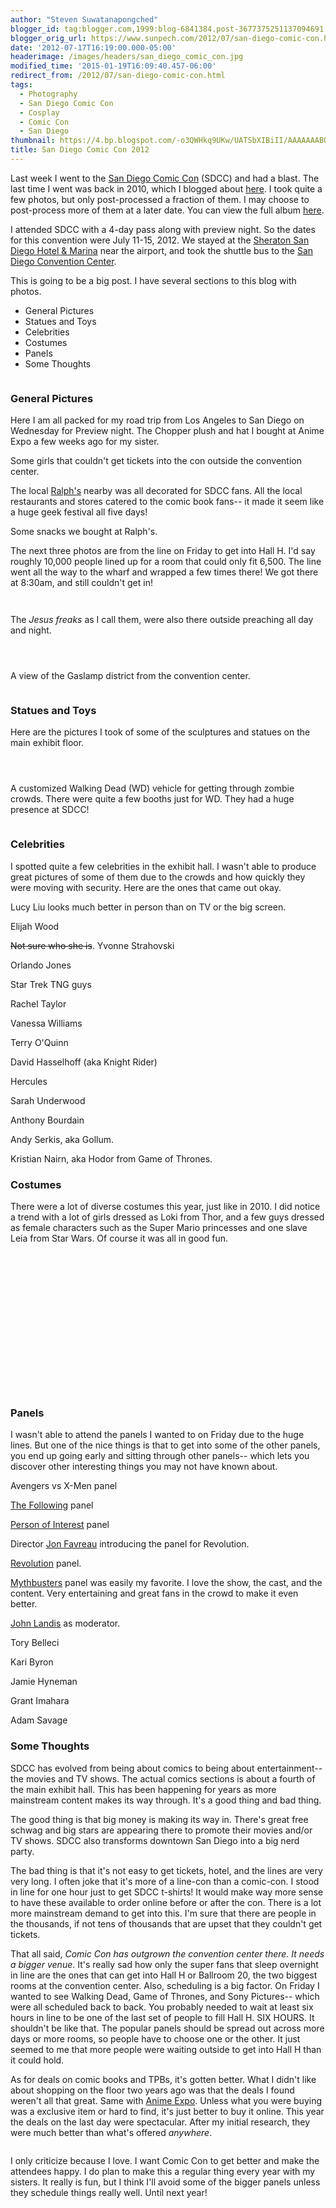 ```yaml
---
author: "Steven Suwatanapongched"
blogger_id: tag:blogger.com,1999:blog-6841384.post-3677375251137094691
blogger_orig_url: https://www.sunpech.com/2012/07/san-diego-comic-con.html
date: '2012-07-17T16:19:00.000-05:00'
headerimage: /images/headers/san_diego_comic_con.jpg
modified_time: '2015-01-19T16:09:40.457-06:00'
redirect_from: /2012/07/san-diego-comic-con.html
tags:
  - Photography
  - San Diego Comic Con
  - Cosplay
  - Comic Con
  - San Diego
thumbnail: https://4.bp.blogspot.com/-o3QWHkq9UKw/UATSbXIBiII/AAAAAAABQBo/FS8166mfs2g/s800/2012-07-13+at+17-49-31.jpg
title: San Diego Comic Con 2012
---
```



Last week I went to the <a href="https://comic-con.org/">San Diego Comic Con</a> (SDCC) and had a blast. The last time I went was back in 2010, which I blogged about <a href="/2010/07/san-diego-comic-con-2010-pictures">here</a>. I took quite a few photos, but only post-processed a fraction of them. I may choose to post-process more of them at a later date. You can view the full album <a href="https://picasaweb.google.com/101693597219413173200/2012SanDiegoComicCon">here</a>.

I attended SDCC with a 4-day pass along with preview night. So the dates for this convention were July 11-15, 2012. We stayed at the <a href="https://www.starwoodhotels.com/sheraton/property/overview/index.html?propertyID=127">Sheraton San Diego Hotel &amp; Marina</a> near the airport, and took the shuttle bus to the <a href="https://www.visitsandiego.com/">San Diego Convention Center</a>.

This is going to be a big post. I have several sections to this blog with photos.

<ul>
  <li>General Pictures</li>
  <li>Statues and Toys</li>
  <li>Celebrities</li>
  <li>Costumes</li>
  <li>Panels</li>
  <li>Some Thoughts</li>
</ul>

<a href="https://4.bp.blogspot.com/-o3QWHkq9UKw/UATSbXIBiII/AAAAAAABQBo/FS8166mfs2g/s800/2012-07-13+at+17-49-31.jpg" alt="" ><img   border="0" src="https://4.bp.blogspot.com/-o3QWHkq9UKw/UATSbXIBiII/AAAAAAABQBo/FS8166mfs2g/s800/2012-07-13+at+17-49-31.jpg" alt="" /></a>

### General Pictures

Here I am all packed for my road trip from Los Angeles to San Diego on Wednesday for Preview night. The Chopper plush and hat I bought at Anime Expo a few weeks ago for my sister.
<a href="https://4.bp.blogspot.com/-oZtoPtAEcrc/UATQruejUgI/AAAAAAABP2Y/8mb4JSYXjDc/s800/2012-07-11+at+12-28-28.jpg" alt="" ><img   border="0" src="https://4.bp.blogspot.com/-oZtoPtAEcrc/UATQruejUgI/AAAAAAABP2Y/8mb4JSYXjDc/s800/2012-07-11+at+12-28-28.jpg" alt="" /></a>

Some girls that couldn't get tickets into the con outside the convention center.
<a href="https://3.bp.blogspot.com/-etu8vFHMoZo/UATQsgo8WAI/AAAAAAABP2g/GrXUJ6zmeHo/s800/2012-07-11+at+17-29-36.jpg" alt="" ><img   border="0" src="https://3.bp.blogspot.com/-etu8vFHMoZo/UATQsgo8WAI/AAAAAAABP2g/GrXUJ6zmeHo/s800/2012-07-11+at+17-29-36.jpg" alt="" /></a>

The local <a href="https://www.ralphs.com/">Ralph's</a> nearby was all decorated for SDCC fans. All the local restaurants and stores catered to the comic book fans-- it made it seem like a huge geek festival all five days!
<a href="https://1.bp.blogspot.com/-kePRi7d5P64/UATQ3pQdmBI/AAAAAAABP3Y/t9174DrOqNQ/s800/2012-07-11+at+22-47-06.jpg" alt="" ><img   border="0" src="https://1.bp.blogspot.com/-kePRi7d5P64/UATQ3pQdmBI/AAAAAAABP3Y/t9174DrOqNQ/s800/2012-07-11+at+22-47-06.jpg" alt="" /></a>

Some snacks we bought at Ralph's.
<a href="https://3.bp.blogspot.com/-_S_MVTPgzk0/UATQ6EiQmcI/AAAAAAABP3o/W10dszHVML0/s800/2012-07-11+at+23-01-12.jpg" alt="" ><img   border="0" src="https://3.bp.blogspot.com/-_S_MVTPgzk0/UATQ6EiQmcI/AAAAAAABP3o/W10dszHVML0/s800/2012-07-11+at+23-01-12.jpg" alt="" /></a>

The next three photos are from the line on Friday to get into Hall H. I'd say roughly 10,000 people lined up for a room that could only fit 6,500. The line went all the way to the wharf and wrapped a few times there! We got there at 8:30am, and still couldn't get in!<a href="https://1.bp.blogspot.com/-dUoksyFCPI0/UATR6KgacvI/AAAAAAABP-Q/-gR442AECws/s800/2012-07-13+at+10-30-01.jpg" alt="" ><br class="Apple-interchange-newline" /><img   border="0" src="https://1.bp.blogspot.com/-dUoksyFCPI0/UATR6KgacvI/AAAAAAABP-Q/-gR442AECws/s800/2012-07-13+at+10-30-01.jpg" alt="" /></a>

<a href="https://4.bp.blogspot.com/-2Wa1958DWRU/UATR7CFmdrI/AAAAAAABP-Y/hJr1VjBJxl4/s800/2012-07-13+at+10-33-40.jpg" alt="" ><img   border="0" src="https://4.bp.blogspot.com/-2Wa1958DWRU/UATR7CFmdrI/AAAAAAABP-Y/hJr1VjBJxl4/s800/2012-07-13+at+10-33-40.jpg" alt="" /></a>

<a href="https://4.bp.blogspot.com/-sBYybuxPx1I/UATR8eWvWhI/AAAAAAABP-g/76q7oNRprQk/s800/2012-07-13+at+10-54-29.jpg" alt="" ><img   border="0" src="https://4.bp.blogspot.com/-sBYybuxPx1I/UATR8eWvWhI/AAAAAAABP-g/76q7oNRprQk/s800/2012-07-13+at+10-54-29.jpg" alt="" /></a>

The <i>Jesus freaks</i> as I call them, were also there outside preaching all day and night.
<a href="https://4.bp.blogspot.com/-V2nMcePRwhY/UATSAFho1MI/AAAAAAABP-4/6IJLpCj0aJ0/s800/2012-07-13+at+13-29-43.jpg" alt="" ><img   border="0" src="https://4.bp.blogspot.com/-V2nMcePRwhY/UATSAFho1MI/AAAAAAABP-4/6IJLpCj0aJ0/s800/2012-07-13+at+13-29-43.jpg" alt="" /></a>

<a href="https://2.bp.blogspot.com/-Vrfi2T1ziqw/UATTg0iKgNI/AAAAAAABQJg/cyuDMGR0P5o/s800/2012-07-15+at+12-07-29.jpg" alt="" ><img   border="0" src="https://2.bp.blogspot.com/-Vrfi2T1ziqw/UATTg0iKgNI/AAAAAAABQJg/cyuDMGR0P5o/s800/2012-07-15+at+12-07-29.jpg" alt="" /></a>

<a href="https://2.bp.blogspot.com/-_PCZDxouc38/UATTiHqcUXI/AAAAAAABQJo/1i3upkSycmc/s800/2012-07-15+at+12-07-48.jpg" alt="" ><img   border="0" src="https://2.bp.blogspot.com/-_PCZDxouc38/UATTiHqcUXI/AAAAAAABQJo/1i3upkSycmc/s800/2012-07-15+at+12-07-48.jpg" alt="" /></a>

<a href="https://1.bp.blogspot.com/-6tZbizAhgCM/UATTBvtQ3zI/AAAAAAABQFg/vi-GwLPPmjg/s800/2012-07-14+at+13-45-46.jpg" alt="" ><img   border="0" src="https://1.bp.blogspot.com/-6tZbizAhgCM/UATTBvtQ3zI/AAAAAAABQFg/vi-GwLPPmjg/s800/2012-07-14+at+13-45-46.jpg" alt="" /></a>

A view of the Gaslamp district from the convention center.
<a href="https://1.bp.blogspot.com/-R2KhO8fetjs/UATTFYmb2qI/AAAAAAABQFw/vA3yEeZ8h4I/s800/2012-07-14+at+14-30-32.jpg" alt="" ><img   border="0" src="https://1.bp.blogspot.com/-R2KhO8fetjs/UATTFYmb2qI/AAAAAAABQFw/vA3yEeZ8h4I/s800/2012-07-14+at+14-30-32.jpg" alt="" /></a>

<a href="https://3.bp.blogspot.com/-davhvB1zVwE/UATRhTa2ffI/AAAAAAABP7w/LrcbESaJyMg/s800/2012-07-12+at+13-17-41.jpg" alt="" ><img   border="0"  src="https://3.bp.blogspot.com/-davhvB1zVwE/UATRhTa2ffI/AAAAAAABP7w/LrcbESaJyMg/s800/2012-07-12+at+13-17-41.jpg" alt="" /></a>


### Statues and Toys

Here are the pictures I took of some of the sculptures and statues on the main exhibit floor.
<a href="https://1.bp.blogspot.com/-NwB0XSOx69o/UATQ2nfSlyI/AAAAAAABP3Q/vJLtaNdCDCg/s800/2012-07-11+at+19-47-31.jpg" alt="" ><img   border="0" src="https://1.bp.blogspot.com/-NwB0XSOx69o/UATQ2nfSlyI/AAAAAAABP3Q/vJLtaNdCDCg/s800/2012-07-11+at+19-47-31.jpg" alt="" /></a>

<a href="https://3.bp.blogspot.com/-HbqWskFQzHw/UATQzU95-ZI/AAAAAAABP3A/-vZ-ZA-35dQ/s800/2012-07-11+at+19-46-12.jpg" alt="" ><img   border="0" src="https://3.bp.blogspot.com/-HbqWskFQzHw/UATQzU95-ZI/AAAAAAABP3A/-vZ-ZA-35dQ/s800/2012-07-11+at+19-46-12.jpg" alt="" /></a>

<a href="https://2.bp.blogspot.com/-cv6p-B9XvHw/UATRe06ZekI/AAAAAAABP7g/pfUxv5ZN3cI/s800/2012-07-12+at+12-25-29.jpg" alt="" ><img   border="0" src="https://2.bp.blogspot.com/-cv6p-B9XvHw/UATRe06ZekI/AAAAAAABP7g/pfUxv5ZN3cI/s800/2012-07-12+at+12-25-29.jpg" alt="" /></a>

<a href="https://1.bp.blogspot.com/-raHu2dvAzAA/UATRAtMRqJI/AAAAAAABP4Y/L0IYV6m55to/s800/2012-07-12+at+10-54-13.jpg" alt="" ><img   border="0" src="https://1.bp.blogspot.com/-raHu2dvAzAA/UATRAtMRqJI/AAAAAAABP4Y/L0IYV6m55to/s800/2012-07-12+at+10-54-13.jpg" alt="" /></a>

A customized Walking Dead (WD) vehicle for getting through zombie crowds. There were quite a few booths just for WD. They had a huge presence at SDCC!
<a href="https://2.bp.blogspot.com/-M7SpebWf0H4/UATRX22EhBI/AAAAAAABP64/VApOd3gvEgU/s800/2012-07-12+at+11-50-15.jpg" alt="" ><img   border="0" src="https://2.bp.blogspot.com/-M7SpebWf0H4/UATRX22EhBI/AAAAAAABP64/VApOd3gvEgU/s800/2012-07-12+at+11-50-15.jpg" alt="" /></a>
<a href="https://1.bp.blogspot.com/-Da7J5luPgr8/UATQ-uekUdI/AAAAAAABP4I/GbhQqVlR3Po/s800/2012-07-12+at+10-36-30.jpg" alt="" ><br class="Apple-interchange-newline" /><img   border="0"  src="https://1.bp.blogspot.com/-Da7J5luPgr8/UATQ-uekUdI/AAAAAAABP4I/GbhQqVlR3Po/s800/2012-07-12+at+10-36-30.jpg" alt="" /></a>

<a href="https://2.bp.blogspot.com/-bg0HD0EZhUA/UATRLeKVz-I/AAAAAAABP5g/65fqwo5aehA/s800/2012-07-12+at+11-02-24.jpg" alt="" ><img   border="0" src="https://2.bp.blogspot.com/-bg0HD0EZhUA/UATRLeKVz-I/AAAAAAABP5g/65fqwo5aehA/s800/2012-07-12+at+11-02-24.jpg" alt="" /></a>


### Celebrities

I spotted quite a few celebrities in the exhibit hall. I wasn't able to produce great pictures of some of them due to the crowds and how quickly they were moving with security. Here are the ones that came out okay.

Lucy Liu looks much better in person than on TV or the big screen.
<a href="https://3.bp.blogspot.com/-I9PFKjPDSxc/UATRbm_kZtI/AAAAAAABP7Q/NtpzgOYWzW0/s800/2012-07-12+at+12-16-18.jpg" alt="" ><img   border="0" src="https://3.bp.blogspot.com/-I9PFKjPDSxc/UATRbm_kZtI/AAAAAAABP7Q/NtpzgOYWzW0/s800/2012-07-12+at+12-16-18.jpg" alt="" /></a>

Elijah Wood
<a href="https://4.bp.blogspot.com/-tzBkeCmZQmo/UATRqDnRDVI/AAAAAAABP8w/I44ErZUqz4w/s800/2012-07-12+at+13-37-04.jpg" alt="" ><img   border="0" src="https://4.bp.blogspot.com/-tzBkeCmZQmo/UATRqDnRDVI/AAAAAAABP8w/I44ErZUqz4w/s800/2012-07-12+at+13-37-04.jpg" alt="" /></a>

<strike>Not sure who she is</strike>. Yvonne Strahovski
<a href="https://3.bp.blogspot.com/-4xkbJZUqE2o/UATRrFhmGvI/AAAAAAABP84/GFC50YE-uHA/s800/2012-07-12+at+13-40-16.jpg" alt="" ><img   border="0" src="https://3.bp.blogspot.com/-4xkbJZUqE2o/UATRrFhmGvI/AAAAAAABP84/GFC50YE-uHA/s800/2012-07-12+at+13-40-16.jpg" alt="" /></a>

Orlando Jones
<a href="https://1.bp.blogspot.com/-DCvwIClFJ_g/UATSBLdrh0I/AAAAAAABP_A/HQvqXysbV7A/s800/2012-07-13+at+14-10-25.jpg" alt="" ><img   border="0" src="https://1.bp.blogspot.com/-DCvwIClFJ_g/UATSBLdrh0I/AAAAAAABP_A/HQvqXysbV7A/s800/2012-07-13+at+14-10-25.jpg" alt="" /></a>

Star Trek TNG guys
<a href="https://2.bp.blogspot.com/-1U5LNGky5Aw/UATSCQMlQ3I/AAAAAAABP_I/cKMLwqD-Kgk/s800/2012-07-13+at+14-12-33.jpg" alt="" ><img   border="0" src="https://2.bp.blogspot.com/-1U5LNGky5Aw/UATSCQMlQ3I/AAAAAAABP_I/cKMLwqD-Kgk/s800/2012-07-13+at+14-12-33.jpg" alt="" /></a>

Rachel Taylor
<a href="https://4.bp.blogspot.com/-I4cIByw7YVE/UATSL7J-JjI/AAAAAAABQAA/KoBJF7IA5uA/s800/2012-07-13+at+14-41-41.jpg" alt="" ><img   border="0" src="https://4.bp.blogspot.com/-I4cIByw7YVE/UATSL7J-JjI/AAAAAAABQAA/KoBJF7IA5uA/s800/2012-07-13+at+14-41-41.jpg" alt="" /></a>

Vanessa Williams
<a href="https://2.bp.blogspot.com/-HnO6EAaR-r8/UATSNOQ7QnI/AAAAAAABQAI/9zCRp0E69W0/s800/2012-07-13+at+14-41-52.jpg" alt="" ><img   border="0" src="https://2.bp.blogspot.com/-HnO6EAaR-r8/UATSNOQ7QnI/AAAAAAABQAI/9zCRp0E69W0/s800/2012-07-13+at+14-41-52.jpg" alt="" /></a>

Terry O'Quinn
<a href="https://3.bp.blogspot.com/-7pzXHD18G9I/UATSOJqORRI/AAAAAAABQAQ/uY2nCmJi_oo/s800/2012-07-13+at+14-42-22.jpg" alt="" ><img   border="0" src="https://3.bp.blogspot.com/-7pzXHD18G9I/UATSOJqORRI/AAAAAAABQAQ/uY2nCmJi_oo/s800/2012-07-13+at+14-42-22.jpg" alt="" /></a>

David Hasselhoff (aka Knight Rider)
<a href="https://1.bp.blogspot.com/-Op774zVN8oI/UATSO6sN1zI/AAAAAAABQAY/BP1pcqNYK3c/s800/2012-07-13+at+14-49-42.jpg" alt="" ><img   border="0" src="https://1.bp.blogspot.com/-Op774zVN8oI/UATSO6sN1zI/AAAAAAABQAY/BP1pcqNYK3c/s800/2012-07-13+at+14-49-42.jpg" alt="" /></a>

Hercules
<a href="https://1.bp.blogspot.com/-bBbkQ-oBhw4/UATSsOaariI/AAAAAAABQDY/n8Hh0HyJra4/s800/2012-07-14+at+11-46-07.jpg" alt="" ><img   border="0"  src="https://1.bp.blogspot.com/-bBbkQ-oBhw4/UATSsOaariI/AAAAAAABQDY/n8Hh0HyJra4/s800/2012-07-14+at+11-46-07.jpg" alt="" /></a>

Sarah Underwood
<a href="https://1.bp.blogspot.com/-WITbT-Xvl_0/UATSzmJg3wI/AAAAAAABQEI/idyM9BSmaQs/s800/2012-07-14+at+12-43-56.jpg" alt="" ><img   border="0" src="https://1.bp.blogspot.com/-WITbT-Xvl_0/UATSzmJg3wI/AAAAAAABQEI/idyM9BSmaQs/s800/2012-07-14+at+12-43-56.jpg" alt="" /></a>

Anthony Bourdain
<a href="https://2.bp.blogspot.com/-pdZqyxbL5QM/UATS10-iTuI/AAAAAAABQEY/9VpdH46ptTA/s800/2012-07-14+at+13-04-03.jpg" alt="" ><img   border="0" src="https://2.bp.blogspot.com/-pdZqyxbL5QM/UATS10-iTuI/AAAAAAABQEY/9VpdH46ptTA/s800/2012-07-14+at+13-04-03.jpg" alt="" /></a>

Andy Serkis, aka Gollum.
<a href="https://4.bp.blogspot.com/-wfk2VOqVnrA/UATSuI2i_eI/AAAAAAABQDo/NkUKVS5qp-0/s800/2012-07-14+at+11-51-27.jpg" alt="" ><img   border="0" src="https://4.bp.blogspot.com/-wfk2VOqVnrA/UATSuI2i_eI/AAAAAAABQDo/NkUKVS5qp-0/s800/2012-07-14+at+11-51-27.jpg" alt="" /></a>

Kristian Nairn, aka Hodor from Game of Thrones.
<a href="https://4.bp.blogspot.com/-yvaB_PgeL3g/UATR_LPLKlI/AAAAAAABP-w/OEbNt6iDbco/s800/2012-07-13+at+11-39-58.jpg" alt="" ><img   border="0"  src="https://4.bp.blogspot.com/-yvaB_PgeL3g/UATR_LPLKlI/AAAAAAABP-w/OEbNt6iDbco/s800/2012-07-13+at+11-39-58.jpg" alt="" /></a>


### Costumes

There were a lot of diverse costumes this year, just like in 2010. I did notice a trend with a lot of girls dressed as Loki from Thor, and a few guys dressed as female characters such as the Super Mario princesses and one slave Leia from Star Wars. Of course it was all in good fun.

<a href="https://3.bp.blogspot.com/-UzGpoCbCyv8/UATRgEo68lI/AAAAAAABP7o/6iqTtwX_Vug/s800/2012-07-12+at+12-28-55.jpg" alt="" ><img   border="0" src="https://3.bp.blogspot.com/-UzGpoCbCyv8/UATRgEo68lI/AAAAAAABP7o/6iqTtwX_Vug/s800/2012-07-12+at+12-28-55.jpg" alt="" /></a>

<a href="https://4.bp.blogspot.com/-MoX69ZvchMg/UATR0MlyVgI/AAAAAAABP9o/obrl-jz_QZk/s800/2012-07-12+at+15-56-04.jpg" alt="" ><img   border="0" src="https://4.bp.blogspot.com/-MoX69ZvchMg/UATR0MlyVgI/AAAAAAABP9o/obrl-jz_QZk/s800/2012-07-12+at+15-56-04.jpg" alt="" /></a>

<a href="https://1.bp.blogspot.com/-XT22uJmN37c/UATR2x_bWzI/AAAAAAABP94/EMdFZNxs-Hs/s800/2012-07-12+at+19-09-06.jpg" alt="" ><img   border="0"  src="https://1.bp.blogspot.com/-XT22uJmN37c/UATR2x_bWzI/AAAAAAABP94/EMdFZNxs-Hs/s800/2012-07-12+at+19-09-06.jpg" alt="" /></a>

<a href="https://3.bp.blogspot.com/-jgK8vSWXrac/UATR36Kkm_I/AAAAAAABP-A/bRJEgEddlhk/s800/2012-07-12+at+19-16-05.jpg" alt="" ><img   border="0" src="https://3.bp.blogspot.com/-jgK8vSWXrac/UATR36Kkm_I/AAAAAAABP-A/bRJEgEddlhk/s800/2012-07-12+at+19-16-05.jpg" alt="" /></a>


<a href="https://3.bp.blogspot.com/-8pUzaMnP-Jo/UATSKz7uqYI/AAAAAAABP_4/t6RaN3KBG7Q/s800/2012-07-13+at+14-33-18.jpg" alt="" ><img   border="0" src="https://3.bp.blogspot.com/-8pUzaMnP-Jo/UATSKz7uqYI/AAAAAAABP_4/t6RaN3KBG7Q/s800/2012-07-13+at+14-33-18.jpg" alt="" /></a>

<a href="https://2.bp.blogspot.com/-KiiXLu7fWcM/UATSRdwzC2I/AAAAAAABQAo/KvXdDhaQm7w/s800/2012-07-13+at+15-13-39.jpg" alt="" ><img   border="0" src="https://2.bp.blogspot.com/-KiiXLu7fWcM/UATSRdwzC2I/AAAAAAABQAo/KvXdDhaQm7w/s800/2012-07-13+at+15-13-39.jpg" alt="" /></a>

<a href="https://4.bp.blogspot.com/-ZCHUejsWLbk/UATSVedq89I/AAAAAAABQBA/pBCnsb1j2cM/s800/2012-07-13+at+16-11-09.jpg" alt="" ><img   border="0" src="https://4.bp.blogspot.com/-ZCHUejsWLbk/UATSVedq89I/AAAAAAABQBA/pBCnsb1j2cM/s800/2012-07-13+at+16-11-09.jpg" alt="" /></a>

<a href="https://1.bp.blogspot.com/-z3vOiYR7PKE/UATSX0Mxm3I/AAAAAAABQBQ/cbAxSDpxyIg/s800/2012-07-13+at+17-39-37.jpg" alt="" ><img   border="0" src="https://1.bp.blogspot.com/-z3vOiYR7PKE/UATSX0Mxm3I/AAAAAAABQBQ/cbAxSDpxyIg/s800/2012-07-13+at+17-39-37.jpg" alt="" /></a>

<a href="https://1.bp.blogspot.com/-qjXA4Ig25pQ/UATSWgeYr6I/AAAAAAABQBI/1ex_XiwTbnc/s800/2012-07-13+at+16-18-08.jpg" alt="" ><img   border="0" src="https://1.bp.blogspot.com/-qjXA4Ig25pQ/UATSWgeYr6I/AAAAAAABQBI/1ex_XiwTbnc/s800/2012-07-13+at+16-18-08.jpg" alt="" /></a>

<a href="https://4.bp.blogspot.com/-F1gmn2dbmns/UATSdbf0AMI/AAAAAAABQBw/q6OJFMK1lOU/s800/2012-07-13+at+17-51-08.jpg" alt="" ><img   border="0" src="https://4.bp.blogspot.com/-F1gmn2dbmns/UATSdbf0AMI/AAAAAAABQBw/q6OJFMK1lOU/s800/2012-07-13+at+17-51-08.jpg" alt="" /></a>

<a href="https://1.bp.blogspot.com/-hDoRebKCYvs/UATSnwGEhmI/AAAAAAABQDA/HLq5jDWB4_k/s800/2012-07-14+at+11-26-45.jpg" alt="" ><img   border="0" src="https://1.bp.blogspot.com/-hDoRebKCYvs/UATSnwGEhmI/AAAAAAABQDA/HLq5jDWB4_k/s800/2012-07-14+at+11-26-45.jpg" alt="" /></a>

<a href="https://1.bp.blogspot.com/-5A-w01OZxgQ/UATSo69DuOI/AAAAAAABQDI/m8vhsRHEpsY/s800/2012-07-14+at+11-30-36.jpg" alt="" ><img   border="0"  src="https://1.bp.blogspot.com/-5A-w01OZxgQ/UATSo69DuOI/AAAAAAABQDI/m8vhsRHEpsY/s800/2012-07-14+at+11-30-36.jpg" alt="" /></a>

<a href="https://2.bp.blogspot.com/-hs4V2sqmZ4c/UATS4nRH9-I/AAAAAAABQEo/o0S-xKrPw64/s800/2012-07-14+at+13-05-43.jpg" alt="" ><img   border="0" src="https://2.bp.blogspot.com/-hs4V2sqmZ4c/UATS4nRH9-I/AAAAAAABQEo/o0S-xKrPw64/s800/2012-07-14+at+13-05-43.jpg" alt="" /></a>

<a href="https://3.bp.blogspot.com/-K-ckbIuE0go/UATS9uXo4kI/AAAAAAABQFI/lUimaRjBYeQ/s800/2012-07-14+at+13-14-31.jpg" alt="" ><img   border="0" src="https://3.bp.blogspot.com/-K-ckbIuE0go/UATS9uXo4kI/AAAAAAABQFI/lUimaRjBYeQ/s800/2012-07-14+at+13-14-31.jpg" alt="" /></a>

<a href="https://3.bp.blogspot.com/-WDE1NKfjXyk/UATTeqpiVDI/AAAAAAABQJQ/LWN8q2UKPEw/s800/2012-07-15+at+11-58-32.jpg" alt="" ><img   border="0" src="https://3.bp.blogspot.com/-WDE1NKfjXyk/UATTeqpiVDI/AAAAAAABQJQ/LWN8q2UKPEw/s800/2012-07-15+at+11-58-32.jpg" alt="" /></a>

<a href="https://2.bp.blogspot.com/-i_BuxSHQNZM/UATTf-mboVI/AAAAAAABQJY/vYS2YtMkXSo/s800/2012-07-15+at+12-05-55.jpg" alt="" ><img   border="0" src="https://2.bp.blogspot.com/-i_BuxSHQNZM/UATTf-mboVI/AAAAAAABQJY/vYS2YtMkXSo/s800/2012-07-15+at+12-05-55.jpg" alt="" /></a>

<a href="https://2.bp.blogspot.com/--4I5sA2446Q/UATTrRBd7UI/AAAAAAABQKY/S1e_GruWYIk/s800/2012-07-15+at+12-31-33.jpg" alt="" ><img   border="0" src="https://2.bp.blogspot.com/--4I5sA2446Q/UATTrRBd7UI/AAAAAAABQKY/S1e_GruWYIk/s800/2012-07-15+at+12-31-33.jpg" alt="" /></a>


### Panels

I wasn't able to attend the panels I wanted to on Friday due to the huge lines. But one of the nice things is that to get into some of the other panels, you end up going early and sitting through other panels-- which lets you discover other interesting things you may not have known about.

Avengers vs X-Men panel
<a href="https://4.bp.blogspot.com/-jobHIv_PAvY/UATTGCOUopI/AAAAAAABQF4/6UvM07CpuBg/s800/2012-07-14+at+15-03-56.jpg" alt="" ><img   border="0" src="https://4.bp.blogspot.com/-jobHIv_PAvY/UATTGCOUopI/AAAAAAABQF4/6UvM07CpuBg/s800/2012-07-14+at+15-03-56.jpg" alt="" /></a>

<a href="https://www.imdb.com/title/tt2071645/">The Following</a> panel
<a href="https://2.bp.blogspot.com/-vyjYuZ8Hto8/UATTHrDOoDI/AAAAAAABQGI/0LqdM8CjIu0/s800/2012-07-14+at+16-48-31.jpg" alt="" ><img   border="0" src="https://2.bp.blogspot.com/-vyjYuZ8Hto8/UATTHrDOoDI/AAAAAAABQGI/0LqdM8CjIu0/s800/2012-07-14+at+16-48-31.jpg" alt="" /></a>

<a href="https://www.imdb.com/title/tt1839578/">Person of Interest</a> panel
<a href="https://1.bp.blogspot.com/-RHnuUAA1U4o/UATTJU56rXI/AAAAAAABQGY/_4tEwDmOVug/s800/2012-07-14+at+17-24-19.jpg" alt="" ><img   border="0" src="https://1.bp.blogspot.com/-RHnuUAA1U4o/UATTJU56rXI/AAAAAAABQGY/_4tEwDmOVug/s800/2012-07-14+at+17-24-19.jpg" alt="" /></a>

Director <a href="https://en.wikipedia.org/wiki/Jon_Favreau">Jon Favreau</a> introducing the panel for Revolution.
<a href="https://2.bp.blogspot.com/-btPR3pfbnE8/UATTJ_X0guI/AAAAAAABQGg/MzyK6OpiE2w/s800/2012-07-14+at+18-00-57.jpg" alt="" ><img   border="0" src="https://2.bp.blogspot.com/-btPR3pfbnE8/UATTJ_X0guI/AAAAAAABQGg/MzyK6OpiE2w/s800/2012-07-14+at+18-00-57.jpg" alt="" /></a>

<a href="https://www.imdb.com/title/tt2070791/">Revolution</a> panel.
<a href="https://4.bp.blogspot.com/-hRhKd90qvvw/UATTKe3viGI/AAAAAAABQGo/e06R0C4Mfko/s800/2012-07-14+at+18-51-01.jpg" alt="" ><img   border="0" src="https://4.bp.blogspot.com/-hRhKd90qvvw/UATTKe3viGI/AAAAAAABQGo/e06R0C4Mfko/s800/2012-07-14+at+18-51-01.jpg" alt="" /></a>

<a href="https://www.imdb.com/title/tt0383126/">Mythbusters</a> panel was easily my favorite. I love the show, the cast, and the content. Very entertaining and great fans in the crowd to make it even better.

<a href="https://www.imdb.com/name/nm0000484/">John Landis</a> as moderator.
<a href="https://2.bp.blogspot.com/-Cqgp_DUYJVk/UATTN56eZkI/AAAAAAABQHA/Cly5ZsIZ_Qo/s800/2012-07-14+at+19-22-15.jpg" alt="" ><img   border="0" src="https://2.bp.blogspot.com/-Cqgp_DUYJVk/UATTN56eZkI/AAAAAAABQHA/Cly5ZsIZ_Qo/s800/2012-07-14+at+19-22-15.jpg" alt="" /></a>

Tory Belleci
<a href="https://4.bp.blogspot.com/-w1C8nLT_iZc/UATTOmElN2I/AAAAAAABQHI/sFmv9cjKgmE/s800/2012-07-14+at+19-22-32.jpg" alt="" ><img   border="0" src="https://4.bp.blogspot.com/-w1C8nLT_iZc/UATTOmElN2I/AAAAAAABQHI/sFmv9cjKgmE/s800/2012-07-14+at+19-22-32.jpg" alt="" /></a>

Kari Byron
<a href="https://1.bp.blogspot.com/-fzqf0pEWb2s/UATTPl-lhvI/AAAAAAABQHQ/-LykG8TnRFQ/s800/2012-07-14+at+19-22-43.jpg" alt="" ><img   border="0" src="https://1.bp.blogspot.com/-fzqf0pEWb2s/UATTPl-lhvI/AAAAAAABQHQ/-LykG8TnRFQ/s800/2012-07-14+at+19-22-43.jpg" alt="" /></a>

Jamie Hyneman
<a href="https://1.bp.blogspot.com/-HIcjzWq-O-A/UATTQLIfnaI/AAAAAAABQHY/-KJ-qQfi9qY/s800/2012-07-14+at+19-22-50.jpg" alt="" ><img   border="0" src="https://1.bp.blogspot.com/-HIcjzWq-O-A/UATTQLIfnaI/AAAAAAABQHY/-KJ-qQfi9qY/s800/2012-07-14+at+19-22-50.jpg" alt="" /></a>

Grant Imahara
<a href="https://1.bp.blogspot.com/-MyDJj-Nsj54/UATTRAeuzHI/AAAAAAABQHg/IBalByQMofo/s800/2012-07-14+at+19-22-56.jpg" alt="" ><img   border="0" src="https://1.bp.blogspot.com/-MyDJj-Nsj54/UATTRAeuzHI/AAAAAAABQHg/IBalByQMofo/s800/2012-07-14+at+19-22-56.jpg" alt="" /></a>

Adam Savage
<a href="https://4.bp.blogspot.com/-xGQnxKWrtuk/UATTR5fWS4I/AAAAAAABQHo/z4hJ43DZoEs/s800/2012-07-14+at+19-23-06.jpg" alt="" ><img   border="0" src="https://4.bp.blogspot.com/-xGQnxKWrtuk/UATTR5fWS4I/AAAAAAABQHo/z4hJ43DZoEs/s800/2012-07-14+at+19-23-06.jpg" alt="" /></a>

### Some Thoughts

SDCC has evolved from being about comics to being about entertainment-- the movies and TV shows. The actual comics sections is about a fourth of the main exhibit hall. This has been happening for years as more mainstream content makes its way through. It's a good thing and bad thing.

The good thing is that big money is making its way in. There's great free schwag and big stars are appearing there to promote their movies and/or TV shows. SDCC also transforms downtown San Diego into a big nerd party.

The bad thing is that it's not easy to get tickets, hotel, and the lines are very very long. I often joke that it's more of a line-con than a comic-con. I stood in line for one hour just to get SDCC t-shirts! It would make way more sense to have these available to order online before or after the con. There is a lot more mainstream demand to get into this. I'm sure that there are people in the thousands, if not tens of thousands that are upset that they couldn't get tickets.

That all said, <i>Comic Con has outgrown the convention center there</i>. <i>It needs a bigger venue</i>. It's really sad how only the super fans that sleep overnight in line are the ones that can get into Hall H or Ballroom 20, the two biggest rooms at the convention center. Also, scheduling is a big factor. On Friday I wanted to see Walking Dead, Game of Thrones, and Sony Pictures-- which were all scheduled back to back. You probably needed to wait at least six hours in line to be one of the last set of people to fill Hall H. SIX HOURS. It shouldn't be like that. The popular panels should be spread out across more days or more rooms, so people have to choose one or the other. It just seemed to me that more people were waiting outside to get into Hall H than it could hold.

As for deals on comic books and TPBs, it's gotten better. What I didn't like about shopping on the floor two years ago was that the deals I found weren't all that great. Same with <a href="https://www.anime-expo.org/">Anime Expo</a>. Unless what you were buying was a exclusive item or hard to find, it's just better to buy it online. This year the deals on the last day were spectacular. After my initial research, they were much better than what's offered <i>anywhere</i>.

<a href="https://2.bp.blogspot.com/-dJPi5QCeLgM/UATTmklXsfI/AAAAAAABQKA/A9WPlBDSdPQ/s800/2012-07-15+at+12-20-31.jpg" alt="" ><img   border="0" src="https://2.bp.blogspot.com/-dJPi5QCeLgM/UATTmklXsfI/AAAAAAABQKA/A9WPlBDSdPQ/s800/2012-07-15+at+12-20-31.jpg" alt="" /></a>

I only criticize because I love. I want Comic Con to get better and make the attendees happy. I do plan to make this a regular thing every year with my sisters. It really is fun, but I think I'll avoid some of the bigger panels unless they schedule things really well. Until next year!